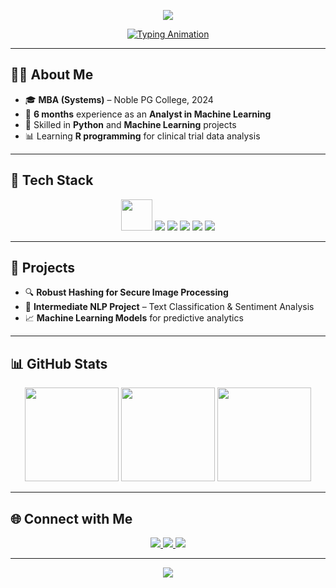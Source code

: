 <!-- Banner -->
<p align="center">
  <img src="https://capsule-render.vercel.app/api?type=waving&color=0:00c6ff,100:0072ff&height=200&section=header&text=Uday%20Bhasker&fontSize=40&fontColor=ffffff" />
</p>

<!-- Typing Effect -->
<p align="center">
  <a href="https://github.com/yourusername">
    <img src="https://readme-typing-svg.herokuapp.com?size=24&duration=4000&color=00C6FF&center=true&vCenter=true&width=600&lines=Machine+Learning+Enthusiast;Postgraduate+Student;Data+Analysis+Lover;R+Programming+Learner" alt="Typing Animation" />
  </a>
</p>

---

## 👨‍💻 About Me
- 🎓 **MBA (Systems)** – Noble PG College, 2024  
- 💼 **6 months** experience as an **Analyst in Machine Learning**  
- 🐍 Skilled in **Python** and **Machine Learning** projects  
- 📊 Learning **R programming** for clinical trial data analysis  

---

## 🚀 Tech Stack

<p align="center">
  <img src="https://skillicons.dev/icons?i=python,r,mysql,git,github,vscode" height="50" />
  <img src="https://img.shields.io/badge/scikit--learn-F7931E?style=for-the-badge&logo=scikit-learn&logoColor=white"/>
  <img src="https://img.shields.io/badge/pandas-150458?style=for-the-badge&logo=pandas&logoColor=white"/>
  <img src="https://img.shields.io/badge/matplotlib-004B87?style=for-the-badge"/>
  <img src="https://img.shields.io/badge/dplyr-276DC3?style=for-the-badge"/>
  <img src="https://img.shields.io/badge/r2rtf-ff69b4?style=for-the-badge"/>
</p>

---

## 📌 Projects
- 🔍 **Robust Hashing for Secure Image Processing**  
- 🤖 **Intermediate NLP Project** – Text Classification & Sentiment Analysis  
- 📈 **Machine Learning Models** for predictive analytics  

---

## 📊 GitHub Stats

<p align="center">
  <img src="https://github-readme-streak-stats.herokuapp.com/?user=yourusername&theme=tokyonight&hide_border=false" height="150" />
  <img src="https://github-readme-stats.vercel.app/api?username=yourusername&show_icons=true&theme=tokyonight" height="150"/>
  <img src="https://github-readme-stats.vercel.app/api/top-langs/?username=yourusername&layout=compact&theme=tokyonight" height="150"/>
</p>

---

## 🌐 Connect with Me

<p align="center">
  <a href="https://www.linkedin.com/" target="_blank">
    <img src="https://img.shields.io/badge/LinkedIn-0A66C2?style=for-the-badge&logo=linkedin&logoColor=white"/>
  </a>
  <a href="mailto:bhaskeruday.777@gmail.com">
    <img src="https://img.shields.io/badge/Email-D14836?style=for-the-badge&logo=gmail&logoColor=white"/>
  </a>
  <a href="https://github.com/yourusername" target="_blank">
    <img src="https://img.shields.io/badge/GitHub-171515?style=for-the-badge&logo=github&logoColor=white"/>
  </a>
</p>

---

<!-- Footer Banner -->
<p align="center">
  <img src="https://capsule-render.vercel.app/api?type=waving&color=0:0072ff,100:00c6ff&height=120&section=footer"/>
</p>
